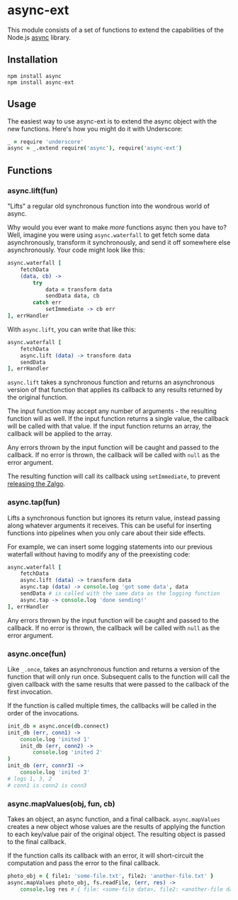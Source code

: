 # async-ext

This module consists of a set of functions to extend the capabilities of the Node.js [async](https://github.com/caolan/async) library.

## Installation

    npm install async
    npm install async-ext

## Usage

The easiest way to use async-ext is to extend the async object with the new functions. Here's how you might do it with Underscore:

```coffeescript
_ = require 'underscore'
async = _.extend require('async'), require('async-ext')
```

## Functions

### async.lift(fun)

"Lifts" a regular old synchronous function into the wondrous world of async.

Why would you ever want to make *more* functions async then you have to? Well, imagine you were using `async.waterfall` to get fetch some data asynchronously, transform it synchronously, and send it off somewhere else asynchronously. Your code might look like this:

```coffeescript
async.waterfall [
    fetchData
    (data, cb) ->
        try 
            data = transform data
            sendData data, cb
        catch err
            setImmediate -> cb err
], errHandler
```

With `async.lift`, you can write that like this:

```coffeescript
async.waterfall [
    fetchData
    async.lift (data) -> transform data
    sendData
], errHandler
```

`async.lift` takes a synchronous function and returns an asynchronous version of that function that applies its callback to any results returned by the original function.

The input function may accept any number of arguments - the resulting function will as well. If the input function returns a single value, the callback will be called with that value. If the input function returns an array, the callback will be applied to the array.

Any errors thrown by the input function will be caught and passed to the callback. If no error is thrown, the callback will be called with `null` as the error argument.

The resulting function will call its callback using `setImmediate`, to prevent [releasing the Zalgo](http://blog.izs.me/post/59142742143/designing-apis-for-asynchrony).

### async.tap(fun)

Lifts a synchronous function but ignores its return value, instead passing along whatever arguments it receives. This can be useful for inserting functions into pipelines when you only care about their side effects.

For example, we can insert some logging statements into our previous waterfall without having to modify any of the preexisting code:

```coffeescript
async.waterfall [
    fetchData
    async.lift (data) -> transform data
    async.tap (data) -> console.log 'got some data', data
    sendData # is called with the same data as the logging function
    async.tap -> console.log 'done sending!'
], errHandler
```

Any errors thrown by the input function will be caught and passed to the callback. If no error is thrown, the callback will be called with `null` as the error argument.

### async.once(fun)

Like `_.once`, takes an asynchronous function and returns a version of the function that will only run once. Subsequent calls to the function will call the given callback with the same results that were passed to the callback of the first invocation.

If the function is called multiple times, the callbacks will be called in the order of the invocations.

```coffeescript
init_db = async.once(db.connect)
init_db (err, conn1) ->
    console.log 'inited 1'
    init_db (err, conn2) ->
        console.log 'inited 2'
)
init_db (err, connr3) ->
    console.log 'inited 3'
# logs 1, 3, 2
# conn1 is conn2 is conn3
```

### async.mapValues(obj, fun, cb)

Takes an object, an async function, and a final callback. `async.mapValues` creates a new object whose values are the results of applying the function to each key/value pair of the original object. The resulting object is passed to the final callback.

If the function calls its callback with an error, it will short-circuit the computation and pass the error to the final callback.

```coffeescript
photo_obj = { file1: 'some-file.txt', file2: 'another-file.txt' }
async.mapValues photo_obj, fs.readFile, (err, res) ->
    console.log res # { file: <some-file data>, file2: <another-file data> }
```
